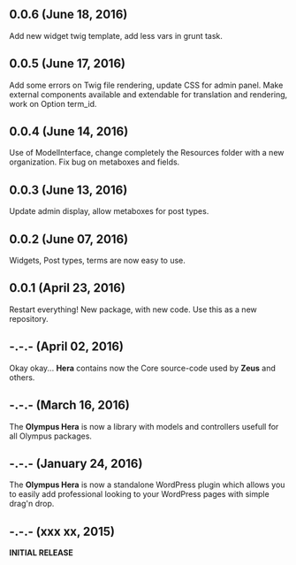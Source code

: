 ## 0.0.6 (June 18, 2016)
Add new widget twig template, add less vars in grunt task.

## 0.0.5 (June 17, 2016)
Add some errors on Twig file rendering, update CSS for admin panel.
Make external components available and extendable for translation and rendering, work on Option term_id.

## 0.0.4 (June 14, 2016)
Use of ModelInterface, change completely the Resources folder with a new organization. Fix bug on metaboxes and fields.

## 0.0.3 (June 13, 2016)
Update admin display, allow metaboxes for post types.

## 0.0.2 (June 07, 2016)
Widgets, Post types, terms are now easy to use.

## 0.0.1 (April 23, 2016)
Restart everything! New package, with new code. Use this as a new repository.

## -.-.- (April 02, 2016)
Okay okay... **Hera** contains now the Core source-code used by **Zeus** and others.

## -.-.- (March 16, 2016)
The **Olympus Hera** is now a library with models and controllers usefull for all Olympus packages.

## -.-.- (January 24, 2016)
The **Olympus Hera** is now a standalone WordPress plugin which allows you to easily add professional looking to your WordPress pages with simple drag'n drop.

## -.-.- (xxx xx, 2015)
**INITIAL RELEASE**
